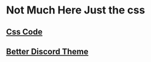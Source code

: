# Not Much Here Just the css
## [Css Code](https://github.com/blan3bo1/Undertale-Discord-Theme/blob/main/undertale.css)

## [Better Discord Theme](https://coming-soon-web-ajm.pages.dev/)
